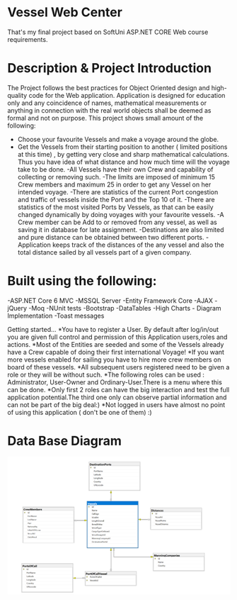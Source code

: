 # Vessel Web Center
That's my final project based on SoftUni ASP.NET CORE Web course requirements.

# Description & Project Introduction 
The Project follows the best practices for Object Oriented design and high-quality code for the Web application.
Application is designed for education only and any coincidence of names, mathematical measurements or anything in connection
with the real world objects shall be deemed as formal and not on purpose.
This project shows small amount of the following:
- Choose your favourite Vessels and make a voyage around the globe.
- Get the Vessels from their starting position to another ( limited positions at this time) , by getting very close and sharp mathematical
calculations. Thus you have idea of what distance and how much time will the voyage take to be done.
-All Vessels have their own Crew and capability of collecting or removing such.
-The limits are imposed of minimum 15 Crew members and maximum 25 in order to get any Vessel on her intended voyage.
-There are statistics of the current Port congestion and traffic of vessels inside the Port and the Top 10 of it.
-There are statistics of the most visited Ports by Vessels, as that can be easily changed dynamically by doing voyages with your favourite vessels.
-A Crew member can be Add to or removed from any vessel, as well as saving it in database for late assignment.
-Destinations are also  limited and pure distance can be obtained between two different ports.
-Application keeps track of the distances of the any vessel and also the total distance sailed by all vessels part of a given company.

# Built using the following:
-ASP.NET Core 6 MVC
-MSSQL Server
-Entity Framework Core
-AJAX
-jQuery
-Moq
-NUnit tests
-Bootstrap
-DataTables
-High Charts - Diagram Implementation
-Toast messages

Getting started...
*You have to register a User. By default after log/in/out you are given full control
and permission of this Application users,roles and actions.
*Most of the Entities are seeded and some of the Vessels already have a Crew capable of doing their first international Voyage!
*If you want more vessels enabled for sailing you have to hire more crew members on board of these vessels.
*All subsequent users registered need to be given a role or they will be without such.
*The following roles can be used : Administrator, User-Owner and Ordinary-User.There is a menu where this can be done.
*Only first 2 roles can have the big interaction and test the full application potential.The third one only can observe partial
information and can not be part of the big deal:)
*Not logged in users have almost no point of using this application ( don't be one of them) :)

# Data Base Diagram
![title](Image/diagram.png)

